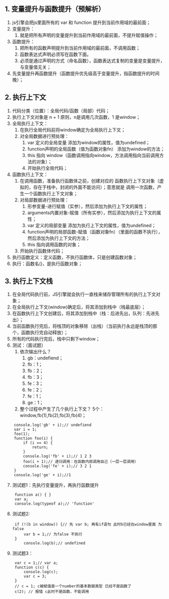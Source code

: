 ## 1. 变量提升与函数提升（预解析）
1. js引擎会把js里面所有的 var 和 function 提升到当前作用域的最前面；
2. 变量提升：
   1. 就是把所有声明的变量提升到当前作用域的最前面，不提升赋值操作；
3. 函数提升：
   1. 把所有的函数声明提升到当前作用域的最前面，不调用函数；
   2. 函数表达式声明必须写在函数下面。
   3. 必须是通过声明的方式（命名函数），函数表达式复制的变量是变量提升，与变量值无关；
4. 先变量提升再函数提升（函数提升优先级高于变量提升，指函数提升的时间晚）；
## 2. 执行上下文
1. 代码分类（位置）：全局代码/函数（局部）代码；
2. 执行上下文对象是 n + 1 原则，n是调用几次函数，1 是window；
3. 全局执行上下文：
   1. 在执行全局代码前将window确定为全局执行上下文；
   2. 对全局数据进行预处理：
      1. var 定义的全局变量 添加为window的属性，值为undefined；
      2. function声明的全局函数（值为函数对象fn） 添加为window的方法；
      3. this 指向 window（函数调用指向window，方法调用指向当前调用方法的对象）；
      4. 开始执行全局代码；
4. 函数执行上下文：
   1. 在调用函数，准备执行函数体之前，创建对应的 函数执行上下文对象（虚拟的，存在于栈中，封闭的外面不能访问）；意思就是 调用一次函数，产生一个函数执行上下文对象；
   2. 对局部数据进行预处理：
      1. 形参变量-进行赋值（实参），然后添加为执行上下文的属性；
      2. arguments内置对象-赋值（所有实参），然后添加为执行上下文的属性；
      3. var 定义的局部变量 添加为执行上下文的属性，值为undefined；
      4. function声明的局部函数-赋值（函数对象fn）（里面的函数不执行），然后添加为执行上下文的方法；
      5. this 指向调用函数的对象；
   3. 开始执行函数体代码；
5. 执行函数定义：定义函数，不执行函数体，只是创建函数对象；
6. 执行：函数名()，是执行函数对象；
## 3. 执行上下文栈
1. 在全局代码执行前，JS引擎就会执行一直栈来储存管理所有的执行上下文对象；
2. 在全局执行上下文(window)确定后，将其添加到栈中（栈最底层）；
3. 在函数执行上下文创建后，将其添加到栈中（栈：后进先出，队列：先进先出）；
4. 当前函数执行完后，将栈顶的对象移除（出栈）（当前执行永远是栈顶的那个，函数执行完自动释放）；
5. 所有的代码执行完后，栈中只剩下window； 
6. 测试：（面试题）
   1. 依次输出什么？
      1. gb：undefiend；
      2. fb：1；
      3. fb：2；
      4. fb：3；
      5. fe：3；
      6. fe：2；
      7. fe：1；
      8. ge：1；
   2. 整个过程中产生了几个执行上下文？ 5个：window,fb(1),fb(2),fb(3),fb(4)；
```
    console.log('gb' + i);// undefiend
    var i = 1;
    foo(1);
    function foo(i) {
        if (i == 4) {
            return;
        }
        console.log('fb' + i);// 1 2 3
        foo(i + 1);// 递归调用：在函数内部调用自己（一层一层调用）
        console.log('fe' + i);// 3 2 1
    }
    console.log('ge' + i);//1
```
7. 测试题1：先执行变量提升，再执行函数提升
   ```
    function a() { }
    var a;
    console.log(typeof a);// 'function'
   ```
8. 测试题2:
   ```
    if (!(b in window)) {// 先 var b; 再有if语句 此时b已经在window里面 为false
        var b = 1;// 为false 不执行
    }
        console.log(b);// undefined
   ``` 
9. 测试题3：
   ```
    var c = 1;// var a;
    function c(c) {
        console.log(c);
        var c = 3;
    }
    // c = 1; c被赋值是一个number的基本数据类型 已经不是函数了
    c(2); // 报错 c此时不是函数，不能调用

   ```